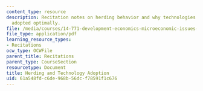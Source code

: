 ```yaml
---
content_type: resource
description: Recitation notes on herding behavior and why technologies may not be
  adopted optimally.
file: /media/courses/14-771-development-economics-microeconomic-issues-and-policy-models-fall-2008/61a548fdc6de968b56dcf78591f1c676_rec9.pdf
file_type: application/pdf
learning_resource_types:
- Recitations
ocw_type: OCWFile
parent_title: Recitations
parent_type: CourseSection
resourcetype: Document
title: Herding and Technology Adoption
uid: 61a548fd-c6de-968b-56dc-f78591f1c676
---
```

